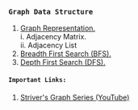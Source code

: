 ### ```Graph Data Structure```

1. [Graph Representation.](https://www.geeksforgeeks.org/graph-and-its-representations/) <br/>
     i. Adjacency Matrix. <br />
    ii. Adjacency List 
2. [Breadth First Search (BFS).](https://www.geeksforgeeks.org/breadth-first-search-or-bfs-for-a-graph/)
3. [Depth First Search (DFS).](https://www.geeksforgeeks.org/depth-first-search-or-dfs-for-a-graph/)

#### `Important Links:`

1. [Striver's Graph Series (YouTube)](https://youtube.com/playlist?list=PLgUwDviBIf0rGEWe64KWas0Nryn7SCRWw)

